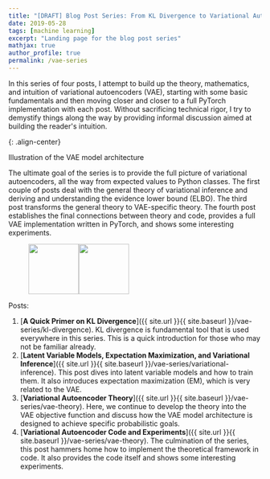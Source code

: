 ```yaml
---
title: "[DRAFT] Blog Post Series: From KL Divergence to Variational Autoencoder in PyTorch"
date: 2019-05-28
tags: [machine learning]
excerpt: "Landing page for the blog post series"
mathjax: true
author_profile: true
permalink: /vae-series
---
```


In this series of four posts, I attempt to build up the theory, mathematics, and intuition of variational autoencoders (VAE), starting with some basic fundamentals and then moving closer and closer to a full PyTorch implementation with each post. Without sacrificing technical rigor, I try to demystify things along the way by providing informal discussion aimed at building the reader's intuition.

<img src="{{ site.url }}{{ site.baseurl }}/images/vae/vae-architecture.png" alt="">{: .align-center}
<figcaption>Illustration of the VAE model architecture</figcaption>

The ultimate goal of the series is to provide the full picture of variational autoencoders, all the way from expected values to Python classes. The first couple of posts deal with the general theory of variational inference and deriving and understanding the evidence lower bound (ELBO). The third post transforms the general theory to VAE-specific theory. The fourth post establishes the final connections between theory and code, provides a full VAE implementation written in PyTorch, and shows some interesting experiments.

<figure class="half" style="display:flex">
  <img src="{{ site.url }}{{ site.baseurl }}/images/vae/datagen_final.png" height="100">
  <img src="{{ site.url }}{{ site.baseurl }}/images/vae/frey_face.png" height="100">
</figure>

Posts:

1. [**A Quick Primer on KL Divergence**]({{ site.url }}{{ site.baseurl }}/vae-series/kl-divergence). KL divergence is fundamental tool that is used everywhere in this series. This is a quick introduction for those who may not be familiar already.
1. [**Latent Variable Models, Expectation Maximization, and Variational Inference**]({{ site.url }}{{ site.baseurl }}/vae-series/variational-inference). This post dives into latent variable models and how to train them. It also introduces expectation maximization (EM), which is very related to the VAE.
1. [**Variational Autoencoder Theory**]({{ site.url }}{{ site.baseurl }}/vae-series/vae-theory). Here, we continue to develop the theory into the VAE objective function and discuss how the VAE model architecture is designed to achieve specific probabilistic goals.
1. [**Variational Autoencoder Code and Experiments**]({{ site.url }}{{ site.baseurl }}/vae-series/vae-theory). The culmination of the series, this post hammers home how to implement the theoretical framework in code. It also provides the code itself and shows some interesting experiments.
